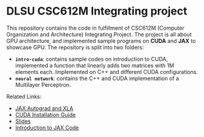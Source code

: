 # DLSU CSC612M Integrating project
This repository contains the code in fulfillment of CSC612M (Computer Organization and Architecture) Integrating Project.
The project is all about GPU architecture, and implemented sample programs on **CUDA** and **JAX** to showcase GPU.
The repository is split into two folders:

- **`intro-cuda`**: contains sample codes on introduction to CUDA, implemented a function that linearly adds two matrices with 1M elements each. Implemented on C++ and different CUDA configurations.
- **`neural network`**: contains the C++ and CUDA implementation of a Multilayer Perceptron.

Related Links:
* [JAX:Autograd and XLA](https://github.com/google/jax)
* [CUDA Installation  Guide](https://docs.nvidia.com/cuda/index.html#installation-guides)
* [Slides](https://www.canva.com/design/DAEdlApg2rs/1EWZrr90G-On5Wp71CJL0g/view?utm_content=DAEdlApg2rs&utm_campaign=designshare&utm_medium=link&utm_source=sharebutton)
* [Introduction to JAX Code](https://colab.research.google.com/drive/1hO8exV7vQ-bkmysIMFQBXwn04vqupNdO)

